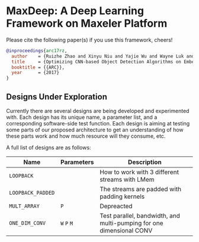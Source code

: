 # MaxDeep: A Deep Learning Framework on Maxeler Platform

Please cite the following paper(s) if you use this framework, cheers!

```bibtex
@inproceedings{arc17rz,
  author    = {Ruizhe Zhao and Xinyu Niu and Yajie Wu and Wayne Luk and Qiang Liu},
  title     = {Optimizing CNN-based Object Detection Algorithms on Embedded FPGA Platforms},
  booktitle = {{ARC}},
  year      = {2017}
}
```

## Designs Under Exploration

Currently there are several designs are being developed and experimented with. Each design has its unique name, a parameter list, and a corresponding software-side test function. Each design is aiming at testing some parts of our proposed architecture to get an understanding of how these parts work and how much resource will they consume, etc.

A full list of designs are as follows:

| Name              | Parameters  | Description                                                          |
|-------------------|-------------|----------------------------------------------------------------------|
| `LOOPBACK`        |             | How to work with 3 different streams with LMem                       |
| `LOOPBACK_PADDED` |             | The streams are padded with padding kernels                          |
| `MULT_ARRAY`      | `P`         | Depreacted                                                           |
| `ONE_DIM_CONV`    | `W` `P` `M` | Test parallel, bandwidth, and multi-pumping for one dimensional CONV |
